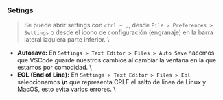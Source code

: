 ### Setings
> Se puede abrir settings con `ctrl + ,`, desde `File > Preferences > Settings` o desde el icono de configuración (engranaje) en la barra lateral izquiera parte inferior. \
- **Autosave:** En `Settings > Text Editor > Files > Auto Save` hacemos que VSCode guarde nuestros cambios al cambiar la ventana en la que estamos por comodidad. \
- **EOL (End of Line):** En `Settings > Text Editor > Files > Eol` seleccionamos **\n** que representa CRLF el salto de linea de Linux y MacOS, esto evita varios errores. \